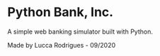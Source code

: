 # Python Bank, Inc.
A simple web banking simulator built with Python.

Made by Lucca Rodrigues - 09/2020
